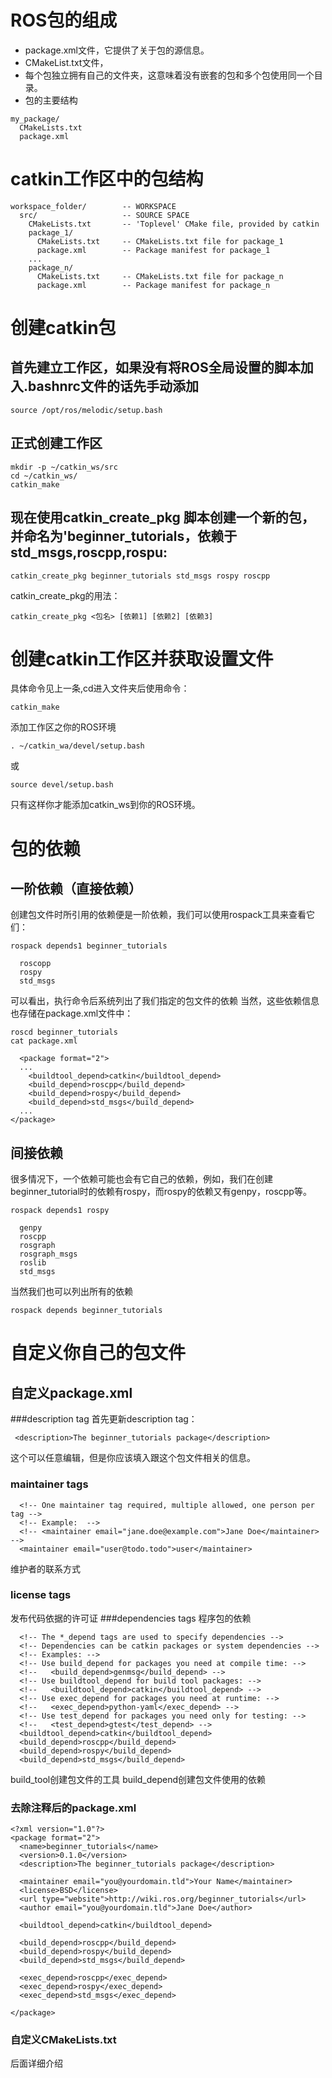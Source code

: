 # ROS包的组成
- package.xml文件，它提供了关于包的源信息。
- CMakeList.txt文件，
- 每个包独立拥有自己的文件夹，这意味着没有嵌套的包和多个包使用同一个目录。
- 包的主要结构
```
my_package/
  CMakeLists.txt
  package.xml
```
# catkin工作区中的包结构
```
workspace_folder/        -- WORKSPACE
  src/                   -- SOURCE SPACE
    CMakeLists.txt       -- 'Toplevel' CMake file, provided by catkin
    package_1/
      CMakeLists.txt     -- CMakeLists.txt file for package_1
      package.xml        -- Package manifest for package_1
    ...
    package_n/
      CMakeLists.txt     -- CMakeLists.txt file for package_n
      package.xml        -- Package manifest for package_n
```
# 创建catkin包
## 首先建立工作区，如果没有将ROS全局设置的脚本加入.bashnrc文件的话先手动添加
```
source /opt/ros/melodic/setup.bash
```
## 正式创建工作区
```
mkdir -p ~/catkin_ws/src
cd ~/catkin_ws/
catkin_make
```
## 现在使用catkin_create_pkg 脚本创建一个新的包，并命名为'beginner_tutorials，依赖于std_msgs,roscpp,rospu:
```
catkin_create_pkg beginner_tutorials std_msgs rospy roscpp
```
catkin_create_pkg的用法：
```
catkin_create_pkg <包名> [依赖1] [依赖2] [依赖3]
```
# 创建catkin工作区并获取设置文件
具体命令见上一条,cd进入文件夹后使用命令：
```
catkin_make
```
添加工作区之你的ROS环境
```
. ~/catkin_wa/devel/setup.bash
```
或
```
source devel/setup.bash
```
只有这样你才能添加catkin_ws到你的ROS环境。
# 包的依赖
## 一阶依赖（直接依赖）
创建包文件时所引用的依赖便是一阶依赖，我们可以使用rospack工具来查看它们：
  ```
  rospack depends1 beginner_tutorials
  ```
  ```
    roscopp
    rospy
    std_msgs
  ```
  可以看出，执行命令后系统列出了我们指定的包文件的依赖
  当然，这些依赖信息也存储在package.xml文件中：
  ```
  roscd beginner_tutorials
  cat package.xml
  ```
  ```
    <package format="2">
    ...
      <buildtool_depend>catkin</buildtool_depend>
      <build_depend>roscpp</build_depend>
      <build_depend>rospy</build_depend>
      <build_depend>std_msgs</build_depend>
    ...
  </package>
  ```
## 间接依赖
很多情况下，一个依赖可能也会有它自己的依赖，例如，我们在创建beginner_tutorial时的依赖有rospy，而rospy的依赖又有genpy，roscpp等。
```
rospack depends1 rospy
```

```
  genpy
  roscpp
  rosgraph
  rosgraph_msgs
  roslib
  std_msgs
```
当然我们也可以列出所有的依赖
```
rospack depends beginner_tutorials
```
# 自定义你自己的包文件
## 自定义package.xml
###description tag
首先更新description tag：
```
 <description>The beginner_tutorials package</description>
```
这个可以任意编辑，但是你应该填入跟这个包文件相关的信息。
### maintainer tags
```
  <!-- One maintainer tag required, multiple allowed, one person per tag --> 
  <!-- Example:  -->
  <!-- <maintainer email="jane.doe@example.com">Jane Doe</maintainer> -->
  <maintainer email="user@todo.todo">user</maintainer>
```
维护者的联系方式
### license tags
发布代码依据的许可证
###dependencies tags
程序包的依赖
```
  <!-- The *_depend tags are used to specify dependencies -->
  <!-- Dependencies can be catkin packages or system dependencies -->
  <!-- Examples: -->
  <!-- Use build_depend for packages you need at compile time: -->
  <!--   <build_depend>genmsg</build_depend> -->
  <!-- Use buildtool_depend for build tool packages: -->
  <!--   <buildtool_depend>catkin</buildtool_depend> -->
  <!-- Use exec_depend for packages you need at runtime: -->
  <!--   <exec_depend>python-yaml</exec_depend> -->
  <!-- Use test_depend for packages you need only for testing: -->
  <!--   <test_depend>gtest</test_depend> -->
  <buildtool_depend>catkin</buildtool_depend>
  <build_depend>roscpp</build_depend>
  <build_depend>rospy</build_depend>
  <build_depend>std_msgs</build_depend>
```
build_tool创建包文件的工具
build_depend创建包文件使用的依赖
### 去除注释后的package.xml
```
<?xml version="1.0"?>
<package format="2">
  <name>beginner_tutorials</name>
  <version>0.1.0</version>
  <description>The beginner_tutorials package</description>

  <maintainer email="you@yourdomain.tld">Your Name</maintainer>
  <license>BSD</license>
  <url type="website">http://wiki.ros.org/beginner_tutorials</url>
  <author email="you@yourdomain.tld">Jane Doe</author>

  <buildtool_depend>catkin</buildtool_depend>

  <build_depend>roscpp</build_depend>
  <build_depend>rospy</build_depend>
  <build_depend>std_msgs</build_depend>

  <exec_depend>roscpp</exec_depend>
  <exec_depend>rospy</exec_depend>
  <exec_depend>std_msgs</exec_depend>

</package>
```
### 自定义CMakeLists.txt
后面详细介绍

